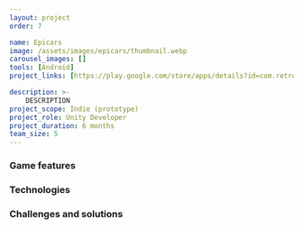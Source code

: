 ```yaml
---
layout: project
order: 7

name: Epicars
image: /assets/images/epicars/thumbnail.webp
carousel_images: []
tools: [Android]
project_links: [https://play.google.com/store/apps/details?id=com.retrobot.epicars]

description: >-
    DESCRIPTION
project_scope: Indie (prototype)
project_role: Unity Developer
project_duration: 6 months
team_size: 5
---
```


### Game features

### Technologies

### Challenges and solutions
